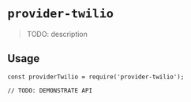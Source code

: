 # `provider-twilio`

> TODO: description

## Usage

```
const providerTwilio = require('provider-twilio');

// TODO: DEMONSTRATE API
```
